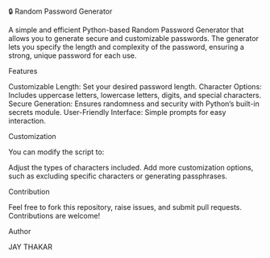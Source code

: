 🔒 Random Password Generator


A simple and efficient Python-based Random Password Generator that allows you to generate secure and customizable passwords. The generator lets you specify the length and complexity of the password, ensuring a strong, unique password for each use.

Features


Customizable Length: Set your desired password length.
Character Options: Includes uppercase letters, lowercase letters, digits, and special characters.
Secure Generation: Ensures randomness and security with Python’s built-in secrets module.
User-Friendly Interface: Simple prompts for easy interaction.

Customization

You can modify the script to:

Adjust the types of characters included.
Add more customization options, such as excluding specific characters or generating passphrases.


Contribution


Feel free to fork this repository, raise issues, and submit pull requests. Contributions are welcome!

Author 

JAY THAKAR
